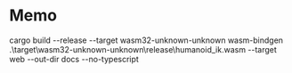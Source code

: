 # Memo

cargo build --release --target wasm32-unknown-unknown
wasm-bindgen .\target\wasm32-unknown-unknown\release\humanoid_ik.wasm --target web --out-dir docs --no-typescript
